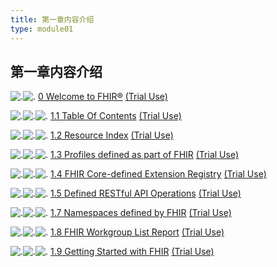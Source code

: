 ```yaml
---
title: 第一章内容介绍
type: module01
---
```


## 第一章内容介绍


![.](tbl_spacer.png)![.](icon_page.gif) [0 Welcome to FHIR®](index.html "Welcome to FHIR® ") [(Trial Use)](versions.html#std-process)

![.](tbl_spacer.png)![.](tbl_vjoin.png)![.](icon_page.gif) [1.1 Table Of Contents](toc.html "Table Of Contents ") [(Trial Use)](versions.html#std-process)

![.](tbl_spacer.png)![.](tbl_vjoin.png)![.](icon_page.gif) [1.2 Resource Index](resourcelist.html "Resource Index ") [(Trial Use)](versions.html#std-process)

![.](tbl_spacer.png)![.](tbl_vjoin.png)![.](icon_page.gif) [1.3 Profiles defined as part of FHIR](profilelist.html "Profiles defined as part of FHIR ") [(Trial Use)](versions.html#std-process)

![.](tbl_spacer.png)![.](tbl_vjoin.png)![.](icon_page.gif) [1.4 FHIR Core-defined Extension Registry](extensibility-registry.html "FHIR Core-defined Extension Registry ") [(Trial Use)](versions.html#std-process)

![.](tbl_spacer.png)![.](tbl_vjoin.png)![.](icon_page.gif) [1.5 Defined RESTful API Operations](operationslist.html "Defined RESTful API Operations ") [(Trial Use)](versions.html#std-process)

![.](tbl_spacer.png)![.](tbl_vjoin.png)![.](icon_page.gif) [1.7 Namespaces defined by FHIR](ns.html "Namespaces defined by FHIR ") [(Trial Use)](versions.html#std-process)

![.](tbl_spacer.png)![.](tbl_vjoin.png)![.](icon_page.gif) [1.8 FHIR Workgroup List Report](wglist.html "FHIR Workgroup List Report ") [(Trial Use)](versions.html#std-process)

![.](tbl_spacer.png)![.](tbl_vjoin_end.png)![.](icon_page.gif) [1.9 Getting Started with FHIR](modules.html "Getting Started with FHIR ") [(Trial Use)](versions.html#std-process)


 